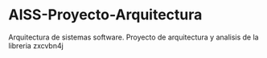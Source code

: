 # AISS-Proyecto-Arquitectura
Arquitectura de sistemas software. Proyecto de arquitectura y analisis de la libreria zxcvbn4j
